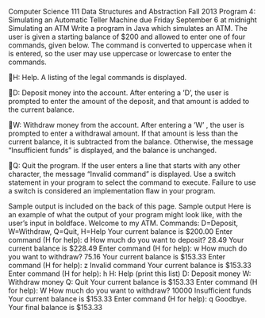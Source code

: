 
Computer Science 111
Data Structures and Abstraction
Fall 2013
Program 4: Simulating an Automatic Teller Machine
due Friday September 6 at midnight
Simulating an ATM
Write a program in Java which simulates an ATM. The user is given a starting balance of $200 and
allowed to enter one of four commands, given below.  The command is converted to uppercase
when it is entered, so the user may use uppercase or lowercase to enter the commands.

H: Help. A listing of the legal commands is displayed.

D: Deposit money into the account.  After entering a ’D’, the user is prompted to enter the amount of the deposit, and that amount is added to the current balance.

W: Withdraw money from the account.  After entering a ’W’ , the user is prompted to enter a withdrawal amount.  If that amount is less than the current balance, it is subtracted from the balance.  Otherwise, the message “Insufficient funds” is displayed, and the balance is unchanged.

Q: Quit the program. If the user enters a line that starts with any other character, the message “Invalid command” is displayed. Use a switch statement in your program to select the command to execute.  Failure to use a switch is considered an implementation flaw in your program.

Sample output is included on the back of this page.
Sample output
Here is an example of what the output of your program might look like, with the user’s input in
boldface.
Welcome to my ATM.
Commands:  D=Deposit, W=Withdraw, Q=Quit, H=Help
Your current balance is $200.00
Enter command (H for help):
d
How much do you want to deposit?
28.49
Your current balance is $228.49
Enter command (H for help):
w
How much do you want to withdraw?
75.16
Your current balance is $153.33
Enter command (H for help):
z
Invalid command
Your current balance is $153.33
Enter command (H for help):
h
H: Help (print this list)
D: Deposit money
W: Withdraw money
Q: Quit
Your current balance is $153.33
Enter command (H for help):
W
How much do you want to withdraw?
10000
Insufficient funds
Your current balance is $153.33
Enter command (H for help):
q
Goodbye.
Your final balance is $153.33
